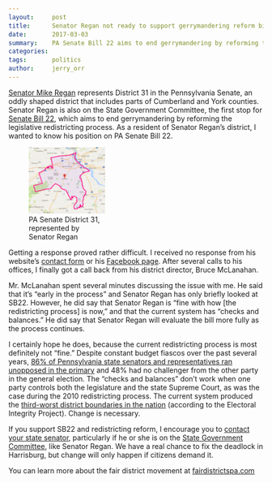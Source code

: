 ```yaml
---
layout:     post
title:      Senator Regan not ready to support gerrymandering reform bill
date:       2017-03-03
summary:    PA Senate Bill 22 aims to end gerrymandering by reforming the redistricting process, but Senator Regan hasn't committed to supporting it
categories:
tags:       politics
author:     jerry_orr
---
```

[Senator Mike Regan](http://www.legis.state.pa.us/cfdocs/legis/home/member_information/senate_bio.cfm?id=1646) represents District 31 in the Pennsylvania Senate, an oddly shaped district that includes parts of Cumberland and York counties. Senator Regan is also on the State Government Committee, the first stop for [Senate Bill 22](http://www.legis.state.pa.us/cfdocs/billinfo/billinfo.cfm?sYear=2017&sInd=0&body=S&type=B&bn=22), which aims to end gerrymandering by reforming the legislative redistricting process. As a resident of Senator Regan’s district, I wanted to know his position on PA Senate Bill 22.

<figure class="right" style="max-width: 30%">
  <img src="/images/pa-senate-district-31.png" alt="PA Senate District 31"/>
  <figcaption>PA Senate District 31, represented by Senator Regan</figcaption>
</figure>

Getting a response proved rather difficult. I received no response from his website’s [contact form](http://www.senatormikereganpa.com/contact/) or his [Facebook page](https://www.facebook.com/SenatorMikeRegan/). After several calls to his offices, I finally got a call back from his district director, Bruce McLanahan.

Mr. McLanahan spent several minutes discussing the issue with me. He said that it’s “early in the process” and Senator Regan has only briefly looked at SB22. However, he did say that Senator Regan is “fine with how [the redistricting process] is now,” and that the current system has “checks and balances.” He did say that Senator Regan will evaluate the bill more fully as the process continues.

I certainly hope he does, because the current redistricting process is most definitely not “fine.”  Despite constant budget fiascos over the past several years, [86% of Pennsylvania state senators and representatives ran unopposed in the primary](https://ballotpedia.org/Pennsylvania_State_Senate_elections,_2016) and 48% had no challenger from the other party in the general election. The “checks and balances” don’t work when one party controls both the legislature and the state Supreme Court, as was the case during the 2010 redistricting process. The current system produced the [third-worst district boundaries in the nation](http://triblive.com/local/allegheny/11698552-74/electoral-pennsylvania-congressional) (according to the Electoral Integrity Project). Change is necessary.

If you support SB22 and redistricting reform, I encourage you to [contact your state senator](http://www.legis.state.pa.us/cfdocs/legis/home/findyourlegislator/), particularly if he or she is on the [State Government Committee](http://www.legis.state.pa.us/cfdocs/cteeInfo/index.cfm?CteeBody=S&Code=41), like Senator Regan. We have a real chance to fix the deadlock in Harrisburg, but change will only happen if citizens demand it.

You can learn more about the fair district movement at [fairdistrictspa.com](http://www.fairdistrictspa.com)
